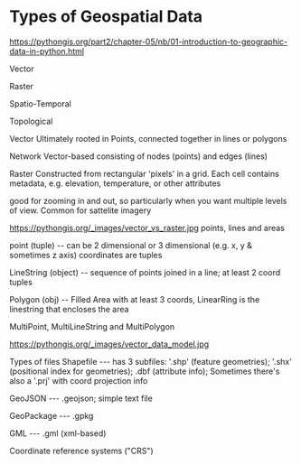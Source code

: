# Types of Geospatial Data
https://pythongis.org/part2/chapter-05/nb/01-introduction-to-geographic-data-in-python.html

Vector

Raster

Spatio-Temporal

Topological

Vector
Ultimately rooted in Points, connected together in lines or polygons

Network
Vector-based consisting of nodes (points) and edges (lines)

Raster
Constructed from rectangular 'pixels' in a grid. Each cell contains metadata, e.g. elevation, temperature, or other attributes

good for zooming in and out, so particularly when you want multiple levels of view. Common for sattelite imagery

https://pythongis.org/_images/vector_vs_raster.jpg
points, lines and areas

point (tuple) -- can be 2 dimensional or 3 dimensional (e.g. x, y & sometimes z axis) coordinates are tuples

LineString (object) -- sequence of points joined in a line; at least 2 coord tuples

Polygon (obj) -- Filled Area with at least 3 coords, LinearRing is the linestring that encloses the area

MultiPoint, MultiLineString and MultiPolygon

https://pythongis.org/_images/vector_data_model.jpg

Types of files
Shapefile --- has 3 subfiles: '.shp' (feature geometries); '.shx' (positional index for geometries); .dbf (attribute info); Sometimes there's also a '.prj' with coord projection info

GeoJSON --- .geojson; simple text file

GeoPackage --- .gpkg

GML --- .gml (xml-based)

Coordinate reference systems ("CRS")

